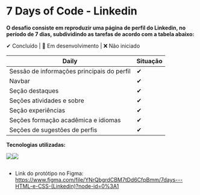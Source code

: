 # 7 Days of Code - Linkedin

**O desafio consiste em reproduzir uma página de perfil do Linkedin, no período de 7 dias, subdividindo as tarefas de acordo com a tabela abaixo:**

✔ Concluído | 🔵 Em desenvolvimento | ❌ Não iniciado

Daily                                     |Situação
------------------------------------------|---------
Sessão de informações principais do perfil|✔
Navbar                                    |✔
Seção destaques                           |✔
Seções atividades e sobre                 |✔
Seção experiências                        |✔
Seções formação acadêmica e idiomas       |✔
Seções de sugestões de perfis             |✔

**Tecnologias utilizadas:**

<img src="https://img.shields.io/badge/HTML5-E34F26?style=for-the-badge&logo=html5&logoColor=white"><img src="https://img.shields.io/badge/CSS3-1572B6?style=for-the-badge&logo=css3&logoColor=white">

##
 
* Link do protótipo no Figma: <https://www.figma.com/file/YNrQbgrdCBM7tDd6CfpBmm/7days---HTML-e-CSS-(Linkedin)?node-id=0%3A1>